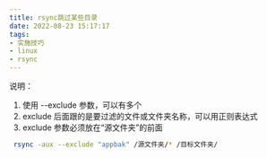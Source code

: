 ```yaml
---
title: rsync跳过某些目录
date: 2022-08-23 15:17:17
tags:
- 实施技巧
- linux
- rsync
---
```

说明：
  1. 使用 --exclude 参数，可以有多个  
  2. exclude 后面跟的是要过滤的文件或文件夹名称，可以用正则表达式
  3. exclude 参数必须放在“源文件夹”的前面

```bash
 rsync -aux --exclude "appbak" /源文件夹/* /目标文件夹/
```
